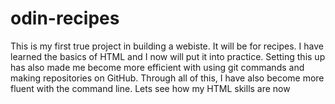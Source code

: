 # odin-recipes

This is my first true project in building a webiste. It will be for recipes. I have learned the basics of HTML and I now will put it into practice. Setting this up has also made me become more efficient with using git commands and making repositories on GitHub. Through all of this, I have also become more fluent with the command line. Lets see how my HTML skills are now
